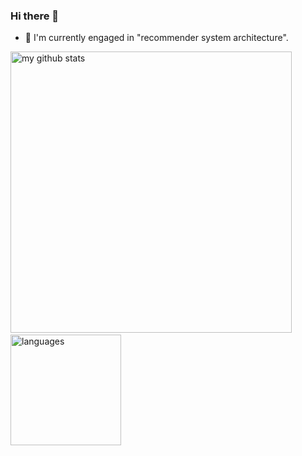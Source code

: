 ### Hi there 👋
- 🔭 I'm currently engaged in "recommender system architecture".
<p align="left">
  <img src="https://github-readme-stats.vercel.app/api?username=zhaocc1106&show_icons=true&theme=tokyonight" alt="my github stats" width="450"/>&nbsp;
  <img src="https://github-readme-stats.vercel.app/api/top-langs/?username=zhaocc1106&layout=compact&theme=tokyonight" alt="languages" height="177">
</p>

<!--
**zhaocc1106/zhaocc1106** is a ✨ _special_ ✨ repository because its `README.md` (this file) appears on your GitHub profile.

Here are some ideas to get you started:

- 🔭 I’m currently working on ...
- 🌱 I’m currently learning ...
- 👯 I’m looking to collaborate on ...
- 🤔 I’m looking for help with ...
- 💬 Ask me about ...
- 📫 How to reach me: ...
- 😄 Pronouns: ...
- ⚡ Fun fact: ...
-->
